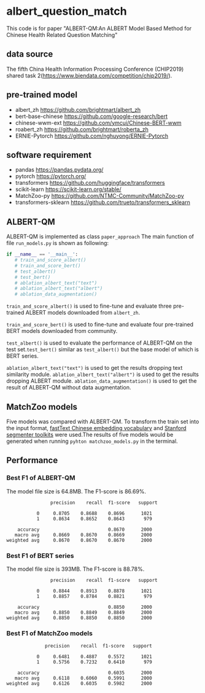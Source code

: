 # albert_question_match
This code is for paper "ALBERT-QM:An ALBERT Model Based Method for 
Chinese Health Related Question Matching"

## data source 
The fifth China Health Information Processing Conference (CHIP2019) 
shared task 2(https://www.biendata.com/competition/chip2019/).

## pre-trained model
- albert_zh https://github.com/brightmart/albert_zh
- bert-base-chinese https://github.com/google-research/bert
- chinese-wwm-ext https://github.com/ymcui/Chinese-BERT-wwm
- roabert_zh https://github.com/brightmart/roberta_zh
- ERNIE-Pytorch https://github.com/nghuyong/ERNIE-Pytorch

## software requirement
- pandas https://pandas.pydata.org/
- pytorch https://pytorch.org/
- transformers https://github.com/huggingface/transformers
- scikit-learn https://scikit-learn.org/stable/
- MatchZoo-py https://github.com/NTMC-Community/MatchZoo-py
- transformers-sklearn https://github.com/trueto/transformers_sklearn

## ALBERT-QM
ALBERT-QM is implemented as class `paper_approach` The main function of 
file `run_models.py` is shown as following:

```python
if __name__ == '__main__':
   # train_and_score_albert()
   # train_and_score_bert()
   # test_albert()
   # test_bert()
   # ablation_albert_text("text")
   # ablation_albert_text("albert")
   # ablation_data_augmentation()
```

`train_and_score_albert()` is used to fine-tune and evaluate three pre-trained ALBERT
models downloaded from `albert_zh`. 

`train_and_score_bert()` is used to fine-tune and evaluate four pre-trained BERT
models downloaded from community. 

`test_albert()` is used to evaluate the performance of ALBERT-QM on the test set.`test_bert()` 
similar as `test_albert()` but the base model of which is BERT series.

`ablation_albert_text("text")` is used to get the results dropping text similarity module. `ablation_albert_text("albert")` 
is used to get the results dropping ALBERT module. `ablation_data_augmentation()` is used to get the result of ALBERT-QM
without data augmentation.

## MatchZoo models
Five models was compared with ALBERT-QM. To transform the train set into the input format, [fastText Chinese embedding vocabulary](https://github.com/facebookresearch/fastText/blob/master/docs/crawl-vectors.md) and [Stanford segmenter toolkits](https://nlp.stanford.edu/software/segmenter.shtml) were used.The results of five models would be generated when running `pyhton matchzoo_models.py` in the terminal.

## Performance
### Best F1 of ALBERT-QM
The model file size is 64.8MB. The F1-score is 86.69%.
```
                precision    recall  f1-score   support

           0     0.8705    0.8688    0.8696      1021
           1     0.8634    0.8652    0.8643       979

    accuracy                         0.8670      2000
   macro avg     0.8669    0.8670    0.8669      2000
weighted avg     0.8670    0.8670    0.8670      2000
```
### Best F1 of BERT series
The model file size is 393MB. The F1-score is 88.78%.
```
                precision    recall  f1-score   support

           0     0.8844    0.8913    0.8878      1021
           1     0.8857    0.8784    0.8821       979

    accuracy                         0.8850      2000
   macro avg     0.8850    0.8849    0.8849      2000
weighted avg     0.8850    0.8850    0.8850      2000
```

### Best F1 of MatchZoo models
```
              precision    recall  f1-score   support

           0     0.6481    0.4887    0.5572      1021
           1     0.5756    0.7232    0.6410       979

    accuracy                         0.6035      2000
   macro avg     0.6118    0.6060    0.5991      2000
weighted avg     0.6126    0.6035    0.5982      2000
```
